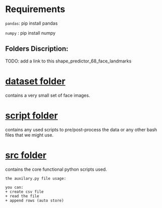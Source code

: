 # Requirements
`pandas`: pip install pandas

`numpy` : pip install numpy



## Folders Discription:

TODO: add a link to this
shape_predictor_68_face_landmarks

# [dataset folder](https://github.com/Evraa/Facial-Verification-System-Python/tree/master/Demo/dataset)
contains a very small set of face images.

# [script folder](https://github.com/Evraa/Facial-Verification-System-Python/tree/master/Demo/sctipt)
contains any used scripts to pre/post-process the data
or any other bash files that we might use.

# [src folder](https://github.com/Evraa/Facial-Verification-System-Python/tree/master/Demo/src)
contains the core functional python scripts used.

    the auxilary.py file usage:

    you can:
    + create csv file
    + read the file
    + append rows (auto store)

